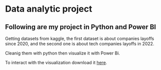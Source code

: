 # Data analytic project
## Following are my project in Python and Power BI

Getting datasets from kaggle, the first dataset is about companies layoffs since 2020, and the second one is about tech companies layoffs in 2022.


Cleanig them with python then visualize it with Power Bi.


To interact with the visualization download it [here](https://github.com/02Noah26/Data-analytic-project-/files/10849692/MyRealProject.zip).
